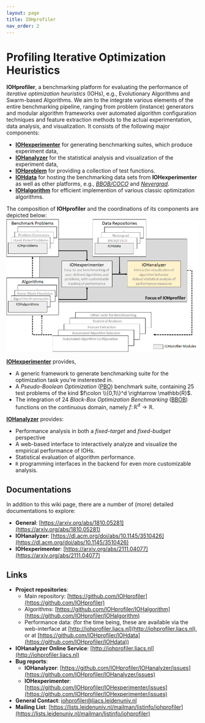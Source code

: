 ```yaml
---
layout: page
title: IOHprofiler
nav_order: 2
---
```


# Profiling Iterative Optimization Heuristics

**IOHprofiler**, a benchmarking platform for evaluating the performance of _iterative optimization heuristics_ (IOHs), e.g., Evolutionary Algorithms and Swarm-based Algorithms. We aim to the integrate various elements of the entire benchmarking pipeline, ranging from problem (instance) generators and modular algorithm frameworks over automated algorithm configuration techniques and feature extraction methods to the actual experimentation, data analysis, and visualization. It consists of the following major components:

* [__IOHexperimenter__](IOHexp/) for generating benchmarking suites, which produce experiment data,
* [__IOHanalyzer__](IOHanalyzer/) for the statistical analysis and visualization of the experiment data,
* [__IOHproblem__](IOHproblem) for providing a collection of test functions.
* [__IOHdata__](IOHdata) for hosting the benchmarking data sets from __IOHexperimenter__ as well as other platforms, e.g., [_BBOB/COCO_](https://github.com/numbbo/coco) and [_Nevergrad_](https://github.com/facebookresearch/nevergrad).
* [__IOHalgorithm__](IOHalgorithm) for efficient implemention of various classic optimization algorithms.
  
The composition of **IOHprofiler** and the coordinations of its components are depicted below:
![](/assets/fig/overview.png)

[__IOHexperimenter__](IOHexp/) provides,

* A generic framework to generate benchmarking suite for the optimization task you're insterested in.
* A _Pseudo-Boolean Optimization_ ([PBO](/IOHproblem)) benchmark suite, containing 25 test problems of the kind $f\colon \\{0,1\\}^d \rightarrow \mathbb{R}$.
* The integration of 24 _Black-Box Optimization Benchmarking_ ([BBOB](https://coco.gforge.inria.fr/downloads/download16.00/bbobdocfunctions.pdf)) functions on the continuous domain, namely $f\colon \mathbb{R}^d \rightarrow \mathbb{R}$.

[__IOHanalyzer__](IOHanalyzer/) provides:

* Performance analysis in both a <i>fixed-target</i> and <i>fixed-budget</i> perspective
* A web-based interface to interactively analyze and visualize the empirical performance of IOHs.
* Statistical evaluation of algorithm performance.
* `R` programming interfaces in the backend for even more customizable analysis.

## Documentations

In addition to this wiki page, there are a number of (more) detailed documentations to explore:

* __General__: [https://arxiv.org/abs/1810.05281](https://arxiv.org/abs/1810.05281)
* __IOHanalyzer__: [https://dl.acm.org/doi/abs/10.1145/3510426](https://dl.acm.org/doi/abs/10.1145/3510426)
* __IOHexperimenter__: [https://arxiv.org/abs/2111.04077](https://arxiv.org/abs/2111.04077)

## Links

* __Project repositories__:
  * Main repository: [https://github.com/IOHprofiler](https://github.com/IOHprofiler)
  * Algorithms: [https://github.com/IOHprofiler/IOHalgorithm](https://github.com/IOHprofiler/IOHalgorithm)
  * Performance data: (for the time being, these are available via the web-interface at [http://iohprofiler.liacs.nl](http://iohprofiler.liacs.nl), or at [https://github.com/IOHprofiler/IOHdata](https://github.com/IOHprofiler/IOHdata))
* __IOHanalyzer Online Service__: [http://iohprofiler.liacs.nl](http://iohprofiler.liacs.nl)
* __Bug reports__:
  * __IOHanalyzer__: [https://github.com/IOHprofiler/IOHanalyzer/issues](https://github.com/IOHprofiler/IOHanalyzer/issues)
  * __IOHexperimenter__: [https://github.com/IOHprofiler/IOHexperimenter/issues](https://github.com/IOHprofiler/IOHexperimenter/issues)
* __General Contact__: [iohprofiler@liacs.leidenuniv.nl](mailto:iohprofiler@liacs.leidenuniv.nl)
* __Mailing List__: [https://lists.leidenuniv.nl/mailman/listinfo/iohprofiler](https://lists.leidenuniv.nl/mailman/listinfo/iohprofiler)